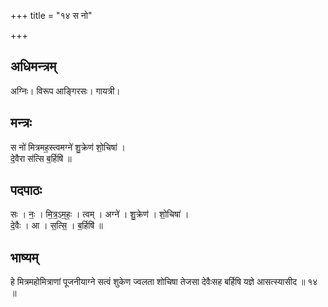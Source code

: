 +++
title = "१४ स नो"

+++
## अधिमन्त्रम्
अग्निः। विरूप आङ्गिरसः। गायत्री।

## मन्त्रः
स नो॑ मित्रमह॒स्त्वमग्ने॑ शु॒क्रेण॑ शो॒चिषा॑ ।  
दे॒वैरा स॑त्सि ब॒र्हिषि॑ ॥

## पदपाठः
सः । नः॒ । मि॒त्र॒ऽम॒हः॒ । त्वम् । अग्ने॑ । शु॒क्रेण॑ । शो॒चिषा॑ ।  
दे॒वैः । आ । स॒त्सि॒ । ब॒र्हिषि॑ ॥

## भाष्यम्
हे मित्रमहोमित्राणां पूजनीयाग्ने सत्वं शुकेण ज्वलता शोचिषा तेजसा देवैःसह बर्हिषि यज्ञे आसत्स्यासीद ॥ १४ ॥